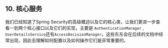 ## 10. 核心服务

我们已经知道了Spring Security的高级概述以及它的核心类，让我们更进一步查看一到两个核心接口以及它们的实现，主要是 `AuthenticationManager` , `UserDetailsService`还有`AccessDecisionManager`。这些东东会在后续的文档中经常出现，因此去理解如何配置以及如何操作它们是非常重要的。

